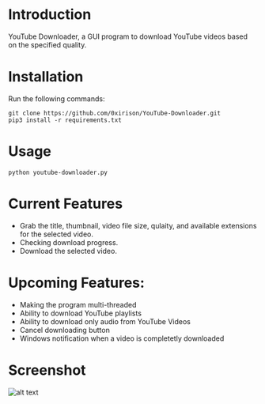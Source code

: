 # Introduction
YouTube Downloader, a GUI program to download YouTube videos based on the specified quality.

# Installation
Run the following commands:
```
git clone https://github.com/0xirison/YouTube-Downloader.git
pip3 install -r requirements.txt
```

# Usage
```
python youtube-downloader.py
```

# Current Features
- Grab the title, thumbnail, video file size, qulaity, and available extensions for the selected video.
- Checking download progress.
- Download the selected video.

# Upcoming Features:
- Making the program multi-threaded
- Ability to download YouTube playlists
- Ability to download only audio from YouTube Videos
- Cancel downloading button
- Windows notification when a video is completetly downloaded 

# Screenshot
![alt text](https://i.postimg.cc/2yWNhWTn/youtube-downloader.png)

